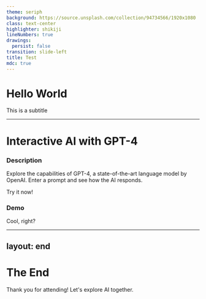 ```yaml
---
theme: seriph
background: https://source.unsplash.com/collection/94734566/1920x1080
class: text-center
highlighter: shikiji
lineNumbers: true
drawings:
  persist: false
transition: slide-left
title: Test
mdc: true
---
```


# Hello World
This is a subtitle

---

# Interactive AI with GPT-4

<div grid="~ cols-2 gap-4">
  <div>
    <h3>Description</h3>
    <p>Explore the capabilities of GPT-4, a state-of-the-art language model by OpenAI. Enter a prompt and see how the AI responds.</p>
    <p>Try it now!</p>
  </div>

  <div>
    <h3>Demo</h3>
    <GPT4/>
    <p v-click>
      Cool, right?
    </p>
  </div>
</div>

---
layout: end
---

# The End

Thank you for attending! Let's explore AI together.
